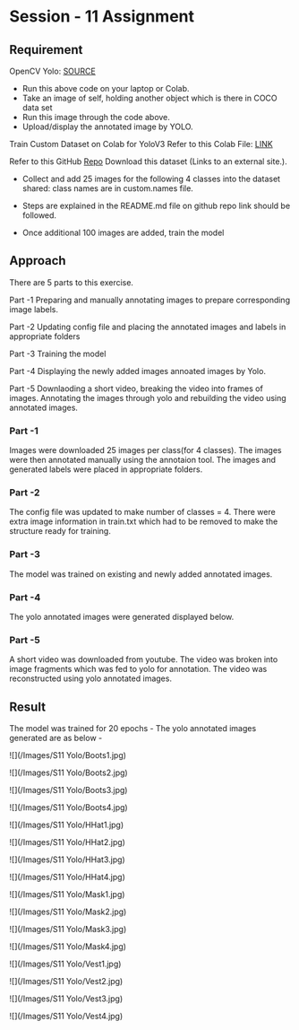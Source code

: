 # Session - 11 Assignment

## Requirement

OpenCV Yolo:  [SOURCE](https://pysource.com/2019/06/27/yolo-object-detection-using-opencv-with-python/)

- Run this above code on your laptop or Colab.
- Take an image of self, holding another object which is there in COCO data set
- Run this image through the code above. 
- Upload/display the annotated image by YOLO. 

Train Custom Dataset on Colab for YoloV3
Refer to this Colab File:  [LINK](https://colab.research.google.com/drive/1LbKkQf4hbIuiUHunLlvY-cc0d_sNcAgS#scrollTo=oJWPCDSv0gw3)

Refer to this GitHub  [Repo](https://github.com/theschoolofai/YoloV3)
Download this dataset (Links to an external site.). 

- Collect and add 25 images for the following 4 classes into the dataset shared:
class names are in custom.names file. 

- Steps are explained in the README.md file on github repo link should be followed.

- Once additional 100 images are added, train the model

## Approach

There are 5 parts to this exercise.

Part -1 Preparing and manually annotating images to prepare corresponding image labels.

Part -2 Updating config file and placing the annotated images and labels in appropriate folders

Part -3 Training the model

Part -4 Displaying the newly added images annoated images by Yolo.

Part -5 Downlaoding a short video, breaking the video into frames of images. Annotating the images through yolo and rebuilding the video using annotated images.

### Part -1
Images were downloaded 25 images per class(for 4 classes). The images were then annotated manually using the annotaion tool. The images and generated labels were placed in appropriate folders.

### Part -2
The config file was updated to make number of classes = 4. There were extra image information in train.txt which had to be removed to make the structure ready for training.

### Part -3
The model was trained on existing and newly added annotated images.

### Part -4
The yolo annotated images were generated displayed below.

### Part -5
A short video was downloaded from youtube. The video was broken into image fragments which was fed to yolo for annotation. The video was reconstructed using yolo annotated images.


## Result

The model was trained for 20 epochs -
The yolo annotated images generated are as below -


![](/Images/S11 Yolo/Boots1.jpg)

![](/Images/S11 Yolo/Boots2.jpg)

![](/Images/S11 Yolo/Boots3.jpg)

![](/Images/S11 Yolo/Boots4.jpg)

![](/Images/S11 Yolo/HHat1.jpg)

![](/Images/S11 Yolo/HHat2.jpg)

![](/Images/S11 Yolo/HHat3.jpg)

![](/Images/S11 Yolo/HHat4.jpg)

![](/Images/S11 Yolo/Mask1.jpg)

![](/Images/S11 Yolo/Mask2.jpg)

![](/Images/S11 Yolo/Mask3.jpg)

![](/Images/S11 Yolo/Mask4.jpg)

![](/Images/S11 Yolo/Vest1.jpg)

![](/Images/S11 Yolo/Vest2.jpg)

![](/Images/S11 Yolo/Vest3.jpg)

![](/Images/S11 Yolo/Vest4.jpg)
